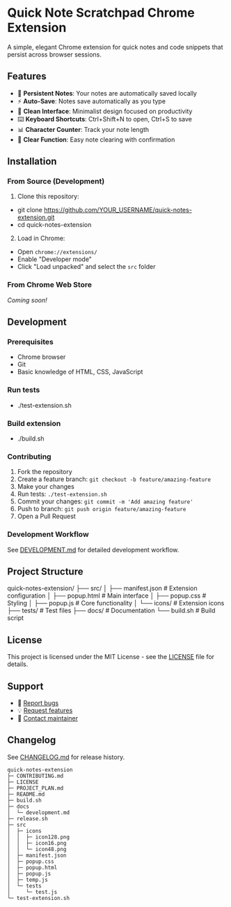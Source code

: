 # Quick Note Scratchpad Chrome Extension

A simple, elegant Chrome extension for quick notes and code snippets that persist across browser sessions.

## Features

- 📝 **Persistent Notes**: Your notes are automatically saved locally
- ⚡ **Auto-Save**: Notes save automatically as you type
- 🎨 **Clean Interface**: Minimalist design focused on productivity
- ⌨️ **Keyboard Shortcuts**: Ctrl+Shift+N to open, Ctrl+S to save
- 📊 **Character Counter**: Track your note length
- 🧹 **Clear Function**: Easy note clearing with confirmation

## Installation

### From Source (Development)

1. Clone this repository:
- git clone https://github.com/YOUR_USERNAME/quick-notes-extension.git
- cd quick-notes-extension

2. Load in Chrome:
- Open `chrome://extensions/`
- Enable "Developer mode"
- Click "Load unpacked" and select the `src` folder

### From Chrome Web Store

*Coming soon!*

## Development

### Prerequisites

- Chrome browser
- Git
- Basic knowledge of HTML, CSS, JavaScript

### Run tests
- ./test-extension.sh

### Build extension
- ./build.sh

### Contributing

1. Fork the repository
2. Create a feature branch: `git checkout -b feature/amazing-feature`
3. Make your changes
4. Run tests: `./test-extension.sh`
5. Commit your changes: `git commit -m 'Add amazing feature'`
6. Push to branch: `git push origin feature/amazing-feature`
7. Open a Pull Request

### Development Workflow

See [DEVELOPMENT.md](DEVELOPMENT.md) for detailed development workflow.

## Project Structure
quick-notes-extension/
├── src/
│ ├── manifest.json # Extension configuration
│ ├── popup.html # Main interface
│ ├── popup.css # Styling
│ ├── popup.js # Core functionality
│ └── icons/ # Extension icons
├── tests/ # Test files
├── docs/ # Documentation
└── build.sh # Build script

## License

This project is licensed under the MIT License - see the [LICENSE](LICENSE) file for details.

## Support

- 🐛 [Report bugs](https://github.com/YOUR_USERNAME/quick-notes-extension/issues)
- 💡 [Request features](https://github.com/YOUR_USERNAME/quick-notes-extension/issues)
- 📧 [Contact maintainer](mailto:your.email@example.com)

## Changelog

See [CHANGELOG.md](CHANGELOG.md) for release history.
```
quick-notes-extension
├─ CONTRIBUTING.md
├─ LICENSE
├─ PROJECT_PLAN.md
├─ README.md
├─ build.sh
├─ docs
│  └─ development.md
├─ release.sh
├─ src
│  ├─ icons
│  │  ├─ icon128.png
│  │  ├─ icon16.png
│  │  └─ icon48.png
│  ├─ manifest.json
│  ├─ popup.css
│  ├─ popup.html
│  ├─ popup.js
│  ├─ temp.js
│  └─ tests
│     └─ test.js
└─ test-extension.sh

```